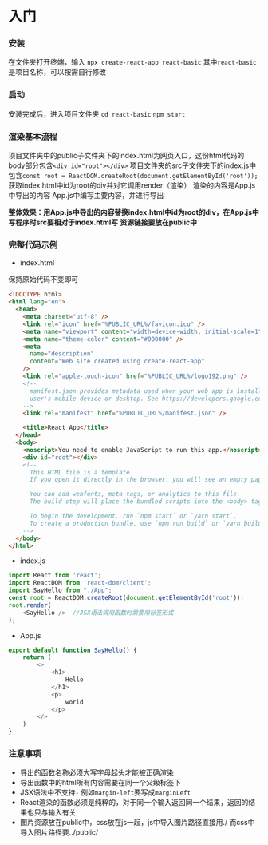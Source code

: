 # 入门

### 安装

在文件夹打开终端，输入 `npx create-react-app react-basic`  其中`react-basic`是项目名称，可以按需自行修改

### 启动

安装完成后，进入项目文件夹 `cd react-basic`
`npm start`

### 渲染基本流程

项目文件夹中的public子文件夹下的index.html为网页入口，这份html代码的body部分包含`<div id="root"></div>`
项目文件夹的src子文件夹下的index.js中包含`const root = ReactDOM.createRoot(document.getElementById('root'));`获取index.html中id为root的div并对它调用render（渲染） 渲染的内容是App.js中导出的内容
App.js中编写主要内容，并进行导出

**整体效果：用App.js中导出的内容替换index.html中id为root的div，在App.js中写程序时src要相对于index.html写**
**资源链接要放在public中**

### 完整代码示例

- index.html

保持原始代码不变即可

```html
<!DOCTYPE html>
<html lang="en">
  <head>
    <meta charset="utf-8" />
    <link rel="icon" href="%PUBLIC_URL%/favicon.ico" />
    <meta name="viewport" content="width=device-width, initial-scale=1" />
    <meta name="theme-color" content="#000000" />
    <meta
      name="description"
      content="Web site created using create-react-app"
    />
    <link rel="apple-touch-icon" href="%PUBLIC_URL%/logo192.png" />
    <!--
      manifest.json provides metadata used when your web app is installed on a
      user's mobile device or desktop. See https://developers.google.com/web/fundamentals/web-app-manifest/
    -->
    <link rel="manifest" href="%PUBLIC_URL%/manifest.json" />

    <title>React App</title>
  </head>
  <body>
    <noscript>You need to enable JavaScript to run this app.</noscript>
    <div id="root"></div>
    <!--
      This HTML file is a template.
      If you open it directly in the browser, you will see an empty page.

      You can add webfonts, meta tags, or analytics to this file.
      The build step will place the bundled scripts into the <body> tag.

      To begin the development, run `npm start` or `yarn start`.
      To create a production bundle, use `npm run build` or `yarn build`.
    -->
  </body>
</html>

```

- index.js

```js
import React from 'react';
import ReactDOM from 'react-dom/client';
import SayHello from "./App";
const root = ReactDOM.createRoot(document.getElementById('root'));
root.render(
    <SayHello />  //JSX语法调用函数时需要用标签形式
);
```

- App.js

```js
export default function SayHello() { 
    return (
        <>  
            <h1>
                Hello
            </h1>
            <p>
                world
            </p>
        </>
    )
}
```

### 注意事项

- 导出的函数名称必须大写字母起头才能被正确渲染
- 导出函数中的html所有内容需要在同一个父级标签下
- JSX语法中不支持`-`  例如`margin-left`要写成`marginLeft`
- React渲染的函数必须是纯粹的，对于同一个输入返回同一个结果，返回的结果也只与输入有关
- 图片资源放在public中，css放在js一起，js中导入图片路径直接用./ 而css中导入图片路径要../public/
